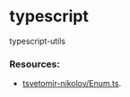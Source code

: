 # typescript
typescript-utils


### Resources:

* [tsvetomir-nikolov/Enum.ts](https://gist.github.com/tsvetomir-nikolov/7e8fcd4c509b968c4153).

